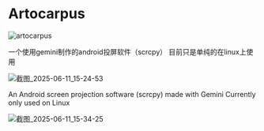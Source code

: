 # Artocarpus

![artocarpus](https://github.com/user-attachments/assets/290bbf63-14cd-4c6b-92a7-b8d732462ecc)




一个使用gemini制作的android投屏软件（scrcpy）
目前只是单纯的在linux上使用



![截图_2025-06-11_15-24-53](https://github.com/user-attachments/assets/c0a3bfde-8e45-4252-b694-17450bdf3cb3)





An Android screen projection software (scrcpy) made with Gemini
Currently only used on Linux



![截图_2025-06-11_15-34-25](https://github.com/user-attachments/assets/4e8a7a93-c345-4007-83d4-5fe8efc79549)
